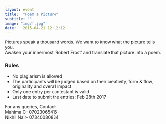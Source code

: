 ```yaml
---
layout: event
title:  "Poem a Picture"
subtitle: ""
image: "img/f.jpg"
date:   2015-04-21 12:12:12
---
```

Pictures speak a thousand words. We want to know what the picture tells you.  
Awaken your innermost ‘Robert Frost’ and translate that picture into a poem.
### Rules
- No plagiarism is allowed
- The participants will be judged based on their creativity, form & flow, originality and overall impact
- Only one entry per contestant is valid
- Last date to submit the entries: Feb 28th 2017

For any queries, Contact:
<br>Mahima C- 07023065415
<br>Nikhil Nair- 07340080834
